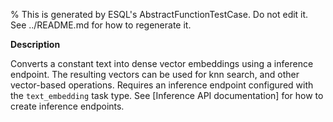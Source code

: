 % This is generated by ESQL's AbstractFunctionTestCase. Do not edit it. See ../README.md for how to regenerate it.

**Description**

Converts a constant text into dense vector embeddings using a inference endpoint. The resulting vectors can be used for knn search, and other vector-based operations. Requires an inference endpoint configured with the `text_embedding` task type.  See [Inference API documentation] for how to create inference endpoints.

